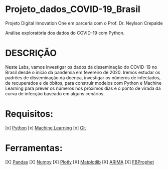 # Projeto_dados_COVID-19_Brasil
Projeto Digital Innovation One em parceria com o Prof. Dr. Neylson Crepalde

Análise exploratória dos dados do COVID-19 com Python.

# DESCRIÇÃO
Neste Labs, vamos investigar os dados da disseminação do COVID-19 no Brasil desde o início da pandemia em fevereiro de 2020. Iremos estudar os padrões de disseminação da doença, investigar os números de infectados, de recuperados e de óbitos, para construir modelos com Python e Machine Learning para prever os números nos próximos dias e o ponto de virada da curva de infecção baseado em alguns cenários.

# Requisitos:
 [x] [Python](https://www.python.org/)
 [x] [Machine Learning](https://pt.wikipedia.org/wiki/Aprendizado_de_m%C3%A1quina#:~:text=O%20aprendizado%20autom%C3%A1tico%20ou%20a,aprendizado%20computacional%20em%20intelig%C3%AAncia%20artificial)
 [x] [Git](https://github.com/Gustavo-H-Martins)

# Ferramentas: 
 [X] [Pandas](https://pandas.pydata.org/)
 [X] [Numpy](https://numpy.org/)
 [X] [Plotly](https://plotly.com/)
 [X] [Matplotlib](https://matplotlib.org/)
 [X] [ARIMA](http://alkaline-ml.com/pmdarima/)
 [X] [FBProphet](https://facebook.github.io/prophet/)
 
